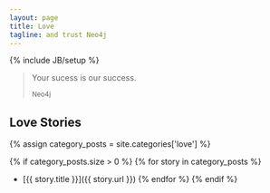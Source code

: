 ```yaml
---
layout: page
title: Love
tagline: and trust Neo4j
---
```

{% include JB/setup %}

<blockquote>
	<p>Your sucess is our success.</p>
	<small>Neo4j</small>
</blockquote>

 
## Love Stories

{% assign category_posts = site.categories['love'] %}  

{% if category_posts.size > 0 %}
{% for story in category_posts %}
 * [{{ story.title }}]({{ story.url }})
{% endfor %}
{% endif %}


